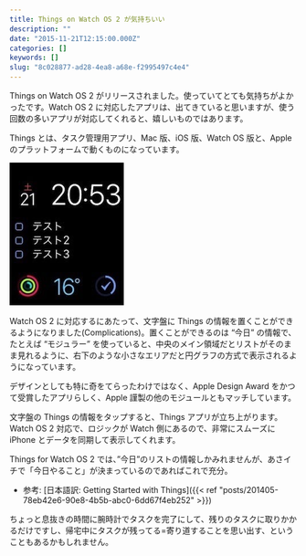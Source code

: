 ```yaml
---
title: Things on Watch OS 2 が気持ちいい
description: ""
date: "2015-11-21T12:15:00.000Z"
categories: []
keywords: []
slug: "8c028877-ad28-4ea8-a68e-f2995497c4e4"
---
```


Things on Watch OS 2 がリリースされました。使っていてとても気持ちがよかったです。Watch OS 2 に対応したアプリは、出てきていると思いますが、使う回数の多いアプリが対応してくれると、嬉しいものではあります。

Things とは、タスク管理用アプリ、Mac 版、iOS 版、Watch OS 版と、Apple のプラットフォームで動くものになっています。

![](1__koM6CzJPTigOCZxa0pc3Lg.jpeg)

Watch OS 2 に対応するにあたって、文字盤に Things の情報を置くことができるようになりました(Complications)。置くことができるのは “今日” の情報で、たとえば “モジュラー” を使っていると、中央のメイン領域だとリストがそのまま見れるように、右下のような小さなエリアだと円グラフの方式で表示されるようになっています。

デザインとしても特に奇をてらったわけではなく、Apple Design Award をかつて受賞したアプリらしく、Apple 謹製の他のモジュールともマッチしています。

文字盤の Things の情報をタップすると、Things アプリが立ち上がります。Watch OS 2 対応で、ロジックが Watch 側にあるので、非常にスムーズに iPhone とデータを同期して表示してくれます。

Things for Watch OS 2 では、”今日”のリストの情報しかみれませんが、あさイチで「今日やること」が決まっているのであればこれで充分。

- 参考: [日本語訳: Getting Started with Things]({{< ref "posts/201405-78eb42e6-90e8-4b5b-abc0-6dd67f4eb252" >}})

ちょっと息抜きの時間に腕時計でタスクを完了にして、残りのタスクに取りかかるだけですし、帰宅中にタスクが残ってる=寄り道することを思い出す、ということもあるかもしれません。

